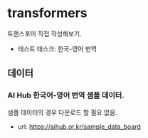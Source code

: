 # transformers
트랜스포머 직접 작성해보기.
- 테스트 태스크: 한국-영어 번역
## 데이터
### AI Hub 한국어-영어 번역 샘플 데이터.
샘플 데이터의 경우 다운로드 할 필요 없음.
- url: https://aihub.or.kr/sample_data_board



